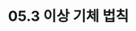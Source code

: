 ---
title: "05.3 이상 기체 법칙"
last_modified_at: 2022-01-27
categories:
    - chemistry05
tags:
    - 이상 기체
    - 이상 기체 법칙
comments: true
use_math: true
toc: true
toc_sticky: true
published : false
---